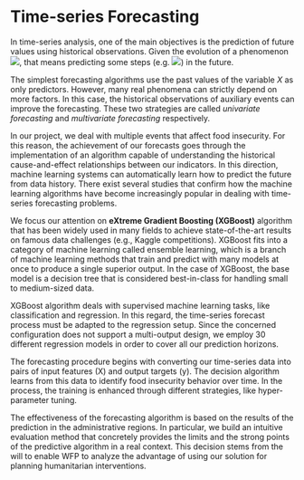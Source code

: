 # Time-series Forecasting

In time-series analysis, one of the main objectives is the prediction of future values using historical observations. Given the evolution of a phenomenon <img src="https://render.githubusercontent.com/render/math?math=3 X = \{x_1, x_2, ..., x_t\}">, that means predicting some steps (e.g. <img src="https://render.githubusercontent.com/render/math?math=3 x_{t+1}, x_{t+2}, ..., x_{t+H}">) in the future. 

The simplest forecasting algorithms use the past values of the variable $X$ as only predictors. However, many real phenomena can strictly depend on more factors. In this case, the historical observations of auxiliary events can improve the forecasting. These two strategies are called *univariate forecasting* and *multivariate forecasting* respectively. 

In our project, we deal with multiple events that affect food insecurity. For this reason, the achievement of our forecasts goes through the implementation of an algorithm capable of understanding the historical cause-and-effect relationships between our indicators. In this direction, machine learning systems can automatically learn how to predict the future from data history. There exist several studies that confirm how the machine learning algorithms have become increasingly popular in dealing with time-series forecasting problems. 

We focus our attention on **eXtreme Gradient Boosting (XGBoost)** algorithm that has been widely used in many fields to achieve state-of-the-art results on famous data challenges (e.g., Kaggle competitions). XGBoost fits into a category of machine learning called ensemble learning, which is a branch of machine learning methods that train and predict with many models at once to produce a single superior output. In the case of XGBoost, the base model is a decision tree that is considered best-in-class for handling small to medium-sized data. 

XGBoost algorithm deals with supervised machine learning tasks, like classification and regression. In this regard, the time-series forecast process must be adapted to the regression setup. Since the concerned configuration does not support a multi-output design, we employ 30 different regression models in order to cover all our prediction horizons.

The forecasting procedure begins with converting our time-series data into pairs of input features (X) and output targets (y). The decision algorithm learns from this data to identify food insecurity behavior over time. In the process, the training is enhanced through different strategies, like hyper-parameter tuning. 

The effectiveness of the forecasting algorithm is based on the results of the prediction in the administrative regions. In particular, we build an intuitive evaluation method that concretely provides the limits and the strong points of the predictive algorithm in a real context. This decision stems from the will to enable WFP to analyze the advantage of using our solution for planning humanitarian interventions.